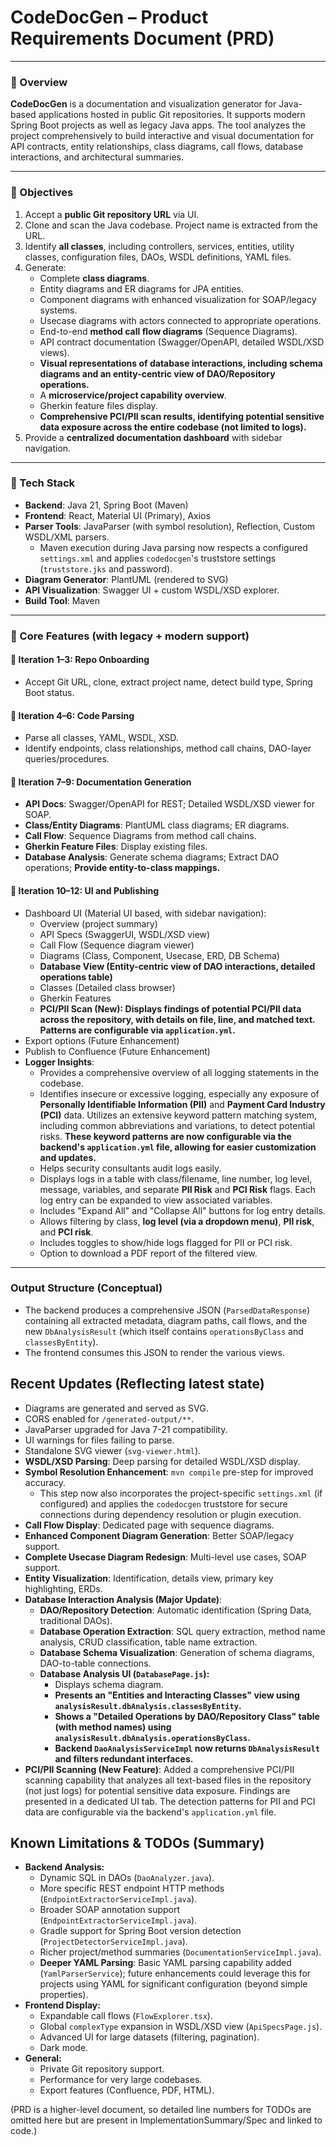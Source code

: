 # CodeDocGen – Product Requirements Document (PRD)

---

### 📌 Overview

**CodeDocGen** is a documentation and visualization generator for Java-based applications hosted in public Git repositories. It supports modern Spring Boot projects as well as legacy Java apps. The tool analyzes the project comprehensively to build interactive and visual documentation for API contracts, entity relationships, class diagrams, call flows, database interactions, and architectural summaries.

---

### 🎯 Objectives

1.  Accept a **public Git repository URL** via UI.
2.  Clone and scan the Java codebase. Project name is extracted from the URL.
3.  Identify **all classes**, including controllers, services, entities, utility classes, configuration files, DAOs, WSDL definitions, YAML files.
4.  Generate:
    *   Complete **class diagrams**.
    *   Entity diagrams and ER diagrams for JPA entities.
    *   Component diagrams with enhanced visualization for SOAP/legacy systems.
    *   Usecase diagrams with actors connected to appropriate operations.
    *   End-to-end **method call flow diagrams** (Sequence Diagrams).
    *   API contract documentation (Swagger/OpenAPI, detailed WSDL/XSD views).
    *   **Visual representations of database interactions, including schema diagrams and an entity-centric view of DAO/Repository operations.**
    *   A **microservice/project capability overview**.
    *   Gherkin feature files display.
    *   **Comprehensive PCI/PII scan results, identifying potential sensitive data exposure across the entire codebase (not limited to logs).**
5.  Provide a **centralized documentation dashboard** with sidebar navigation.

---

### 🧱 Tech Stack

*   **Backend**: Java 21, Spring Boot (Maven)
*   **Frontend**: React, Material UI (Primary), Axios
*   **Parser Tools**: JavaParser (with symbol resolution), Reflection, Custom WSDL/XML parsers.
    *   Maven execution during Java parsing now respects a configured `settings.xml` and applies `codedocgen`'s truststore settings (`truststore.jks` and password).
*   **Diagram Generator**: PlantUML (rendered to SVG)
*   **API Visualization**: Swagger UI + custom WSDL/XSD explorer.
*   **Build Tool**: Maven

---

### 🔁 Core Features (with legacy + modern support)

#### 🔹 Iteration 1–3: Repo Onboarding
*   Accept Git URL, clone, extract project name, detect build type, Spring Boot status.

#### 🔹 Iteration 4–6: Code Parsing
*   Parse all classes, YAML, WSDL, XSD.
*   Identify endpoints, class relationships, method call chains, DAO-layer queries/procedures.

#### 🔹 Iteration 7–9: Documentation Generation
*   **API Docs**: Swagger/OpenAPI for REST; Detailed WSDL/XSD viewer for SOAP.
*   **Class/Entity Diagrams**: PlantUML class diagrams; ER diagrams.
*   **Call Flow**: Sequence Diagrams from method call chains.
*   **Gherkin Feature Files**: Display existing files.
*   **Database Analysis**: Generate schema diagrams; Extract DAO operations; **Provide entity-to-class mappings.**

#### 🔹 Iteration 10–12: UI and Publishing
*   Dashboard UI (Material UI based, with sidebar navigation):
    *   Overview (project summary)
    *   API Specs (SwaggerUI, WSDL/XSD view)
    *   Call Flow (Sequence diagram viewer)
    *   Diagrams (Class, Component, Usecase, ERD, DB Schema)
    *   **Database View (Entity-centric view of DAO interactions, detailed operations table)**
    *   Classes (Detailed class browser)
    *   Gherkin Features
    *   **PCI/PII Scan (New): Displays findings of potential PCI/PII data across the repository, with details on file, line, and matched text. Patterns are configurable via `application.yml`.**
*   Export options (Future Enhancement)
*   Publish to Confluence (Future Enhancement)
*   **Logger Insights**:
    *   Provides a comprehensive overview of all logging statements in the codebase.
    *   Identifies insecure or excessive logging, especially any exposure of **Personally Identifiable Information (PII)** and **Payment Card Industry (PCI)** data. Utilizes an extensive keyword pattern matching system, including common abbreviations and variations, to detect potential risks. **These keyword patterns are now configurable via the backend's `application.yml` file, allowing for easier customization and updates.**
    *   Helps security consultants audit logs easily.
    *   Displays logs in a table with class/filename, line number, log level, message, variables, and separate **PII Risk** and **PCI Risk** flags. Each log entry can be expanded to view associated variables.
    *   Includes "Expand All" and "Collapse All" buttons for log entry details.
    *   Allows filtering by class, **log level (via a dropdown menu)**, **PII risk**, and **PCI risk**.
    *   Includes toggles to show/hide logs flagged for PII or PCI risk.
    *   Option to download a PDF report of the filtered view.

---

### Output Structure (Conceptual)
- The backend produces a comprehensive JSON (`ParsedDataResponse`) containing all extracted metadata, diagram paths, call flows, and the new `DbAnalysisResult` (which itself contains `operationsByClass` and `classesByEntity`).
- The frontend consumes this JSON to render the various views.

## Recent Updates (Reflecting latest state)
- Diagrams are generated and served as SVG.
- CORS enabled for `/generated-output/**`.
- JavaParser upgraded for Java 7-21 compatibility.
- UI warnings for files failing to parse.
- Standalone SVG viewer (`svg-viewer.html`).
- **WSDL/XSD Parsing**: Deep parsing for detailed WSDL/XSD display.
- **Symbol Resolution Enhancement**: `mvn compile` pre-step for improved accuracy.
    *   This step now also incorporates the project-specific `settings.xml` (if configured) and applies the `codedocgen` truststore for secure connections during dependency resolution or plugin execution.
- **Call Flow Display**: Dedicated page with sequence diagrams.
- **Enhanced Component Diagram Generation**: Better SOAP/legacy support.
- **Complete Usecase Diagram Redesign**: Multi-level use cases, SOAP support.
- **Entity Visualization**: Identification, details view, primary key highlighting, ERDs.
- **Database Interaction Analysis (Major Update)**:
    *   **DAO/Repository Detection**: Automatic identification (Spring Data, traditional DAOs).
    *   **Database Operation Extraction**: SQL query extraction, method name analysis, CRUD classification, table name extraction.
    *   **Database Schema Visualization**: Generation of schema diagrams, DAO-to-table connections.
    *   **Database Analysis UI (`DatabasePage.js`):**
        *   Displays schema diagram.
        *   **Presents an "Entities and Interacting Classes" view using `analysisResult.dbAnalysis.classesByEntity`.**
        *   **Shows a "Detailed Operations by DAO/Repository Class" table (with method names) using `analysisResult.dbAnalysis.operationsByClass`.**
        *   **Backend `DaoAnalysisServiceImpl` now returns `DbAnalysisResult` and filters redundant interfaces.**
- **PCI/PII Scanning (New Feature)**: Added a comprehensive PCI/PII scanning capability that analyzes all text-based files in the repository (not just logs) for potential sensitive data exposure. Findings are presented in a dedicated UI tab. The detection patterns for PII and PCI data are configurable via the backend's `application.yml` file.

## Known Limitations & TODOs (Summary)

*   **Backend Analysis:**
    *   Dynamic SQL in DAOs (`DaoAnalyzer.java`).
    *   More specific REST endpoint HTTP methods (`EndpointExtractorServiceImpl.java`).
    *   Broader SOAP annotation support (`EndpointExtractorServiceImpl.java`).
    *   Gradle support for Spring Boot version detection (`ProjectDetectorServiceImpl.java`).
    *   Richer project/method summaries (`DocumentationServiceImpl.java`).
    *   **Deeper YAML Parsing**: Basic YAML parsing capability added (`YamlParserService`); future enhancements could leverage this for projects using YAML for significant configuration (beyond simple properties).
*   **Frontend Display:**
    *   Expandable call flows (`FlowExplorer.tsx`).
    *   Global `complexType` expansion in WSDL/XSD view (`ApiSpecsPage.js`).
    *   Advanced UI for large datasets (filtering, pagination).
    *   Dark mode.
*   **General:**
    *   Private Git repository support.
    *   Performance for very large codebases.
    *   Export features (Confluence, PDF, HTML).

(PRD is a higher-level document, so detailed line numbers for TODOs are omitted here but are present in ImplementationSummary/Spec and linked to code.)
